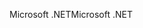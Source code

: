 <span data-ttu-id="0e6f0-101">Microsoft .NET</span><span class="sxs-lookup"><span data-stu-id="0e6f0-101">Microsoft .NET</span></span>